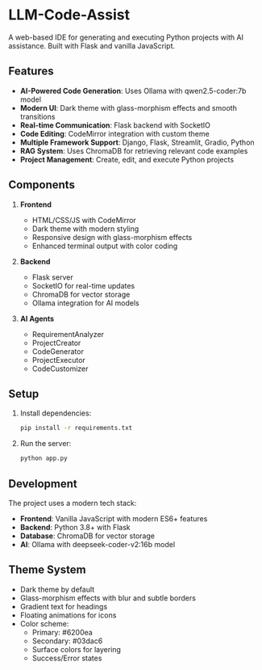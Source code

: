 # LLM-Code-Assist

A web-based IDE for generating and executing Python projects with AI assistance. Built with Flask and vanilla JavaScript.

## Features

- **AI-Powered Code Generation**: Uses Ollama with qwen2.5-coder:7b model
- **Modern UI**: Dark theme with glass-morphism effects and smooth transitions
- **Real-time Communication**: Flask backend with SocketIO
- **Code Editing**: CodeMirror integration with custom theme
- **Multiple Framework Support**: Django, Flask, Streamlit, Gradio, Python
- **RAG System**: Uses ChromaDB for retrieving relevant code examples
- **Project Management**: Create, edit, and execute Python projects

## Components

1. **Frontend**
   - HTML/CSS/JS with CodeMirror
   - Dark theme with modern styling
   - Responsive design with glass-morphism effects
   - Enhanced terminal output with color coding

2. **Backend**
   - Flask server
   - SocketIO for real-time updates
   - ChromaDB for vector storage
   - Ollama integration for AI models

3. **AI Agents**
   - RequirementAnalyzer
   - ProjectCreator
   - CodeGenerator
   - ProjectExecutor
   - CodeCustomizer

## Setup

1. Install dependencies:
   ```bash
   pip install -r requirements.txt
   ```

2. Run the server:
   ```bash
   python app.py
   ```

## Development

The project uses a modern tech stack:
- **Frontend**: Vanilla JavaScript with modern ES6+ features
- **Backend**: Python 3.8+ with Flask
- **Database**: ChromaDB for vector storage
- **AI**: Ollama with deepseek-coder-v2:16b model

## Theme System

- Dark theme by default
- Glass-morphism effects with blur and subtle borders
- Gradient text for headings
- Floating animations for icons
- Color scheme:
  - Primary: #6200ea
  - Secondary: #03dac6
  - Surface colors for layering
  - Success/Error states
